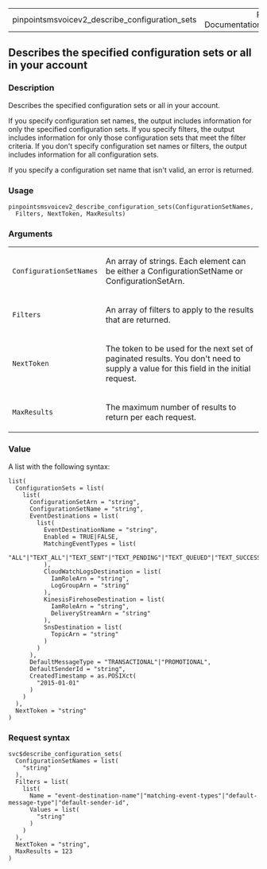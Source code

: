 <table style="width: 100%;">
<tbody>
<tr class="odd">
<td>pinpointsmsvoicev2_describe_configuration_sets</td>
<td style="text-align: right;">R Documentation</td>
</tr>
</tbody>
</table>

## Describes the specified configuration sets or all in your account

### Description

Describes the specified configuration sets or all in your account.

If you specify configuration set names, the output includes information
for only the specified configuration sets. If you specify filters, the
output includes information for only those configuration sets that meet
the filter criteria. If you don't specify configuration set names or
filters, the output includes information for all configuration sets.

If you specify a configuration set name that isn't valid, an error is
returned.

### Usage

    pinpointsmsvoicev2_describe_configuration_sets(ConfigurationSetNames,
      Filters, NextToken, MaxResults)

### Arguments

<table>
<colgroup>
<col style="width: 35%" />
<col style="width: 65%" />
</colgroup>
<tbody>
<tr class="odd">
<td><code
id="pinpointsmsvoicev2_describe_configuration_sets_:_ConfigurationSetNames">ConfigurationSetNames</code></td>
<td><p>An array of strings. Each element can be either a
ConfigurationSetName or ConfigurationSetArn.</p></td>
</tr>
<tr class="even">
<td><code
id="pinpointsmsvoicev2_describe_configuration_sets_:_Filters">Filters</code></td>
<td><p>An array of filters to apply to the results that are
returned.</p></td>
</tr>
<tr class="odd">
<td><code
id="pinpointsmsvoicev2_describe_configuration_sets_:_NextToken">NextToken</code></td>
<td><p>The token to be used for the next set of paginated results. You
don't need to supply a value for this field in the initial
request.</p></td>
</tr>
<tr class="even">
<td><code
id="pinpointsmsvoicev2_describe_configuration_sets_:_MaxResults">MaxResults</code></td>
<td><p>The maximum number of results to return per each
request.</p></td>
</tr>
</tbody>
</table>

### Value

A list with the following syntax:

    list(
      ConfigurationSets = list(
        list(
          ConfigurationSetArn = "string",
          ConfigurationSetName = "string",
          EventDestinations = list(
            list(
              EventDestinationName = "string",
              Enabled = TRUE|FALSE,
              MatchingEventTypes = list(
                "ALL"|"TEXT_ALL"|"TEXT_SENT"|"TEXT_PENDING"|"TEXT_QUEUED"|"TEXT_SUCCESSFUL"|"TEXT_DELIVERED"|"TEXT_INVALID"|"TEXT_INVALID_MESSAGE"|"TEXT_UNREACHABLE"|"TEXT_CARRIER_UNREACHABLE"|"TEXT_BLOCKED"|"TEXT_CARRIER_BLOCKED"|"TEXT_SPAM"|"TEXT_UNKNOWN"|"TEXT_TTL_EXPIRED"|"VOICE_ALL"|"VOICE_INITIATED"|"VOICE_RINGING"|"VOICE_ANSWERED"|"VOICE_COMPLETED"|"VOICE_BUSY"|"VOICE_NO_ANSWER"|"VOICE_FAILED"|"VOICE_TTL_EXPIRED"
              ),
              CloudWatchLogsDestination = list(
                IamRoleArn = "string",
                LogGroupArn = "string"
              ),
              KinesisFirehoseDestination = list(
                IamRoleArn = "string",
                DeliveryStreamArn = "string"
              ),
              SnsDestination = list(
                TopicArn = "string"
              )
            )
          ),
          DefaultMessageType = "TRANSACTIONAL"|"PROMOTIONAL",
          DefaultSenderId = "string",
          CreatedTimestamp = as.POSIXct(
            "2015-01-01"
          )
        )
      ),
      NextToken = "string"
    )

### Request syntax

    svc$describe_configuration_sets(
      ConfigurationSetNames = list(
        "string"
      ),
      Filters = list(
        list(
          Name = "event-destination-name"|"matching-event-types"|"default-message-type"|"default-sender-id",
          Values = list(
            "string"
          )
        )
      ),
      NextToken = "string",
      MaxResults = 123
    )
